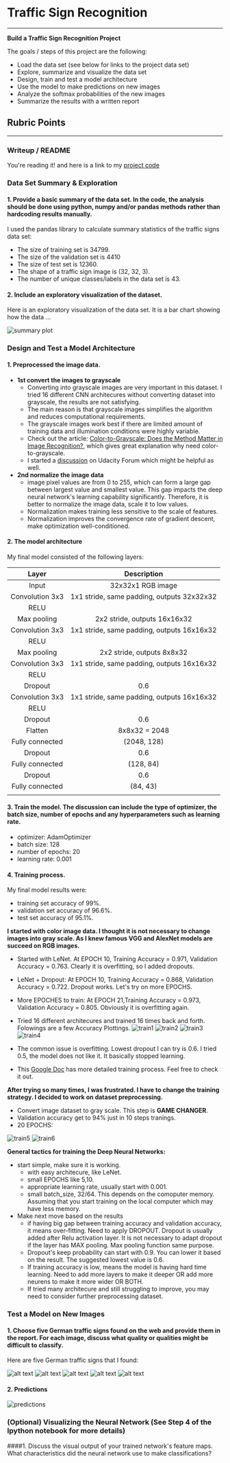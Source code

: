 # **Traffic Sign Recognition** 

---

**Build a Traffic Sign Recognition Project**

The goals / steps of this project are the following:
* Load the data set (see below for links to the project data set)
* Explore, summarize and visualize the data set
* Design, train and test a model architecture
* Use the model to make predictions on new images
* Analyze the softmax probabilities of the new images
* Summarize the results with a written report

## Rubric Points
---
### Writeup / README

You're reading it! and here is a link to my [project code](https://github.com/mdalai/self-driving-car-traffic-sign-classifier/blob/master/Traffic_Sign_Classifier.ipynb)

### Data Set Summary & Exploration

#### 1. Provide a basic summary of the data set. In the code, the analysis should be done using python, numpy and/or pandas methods rather than hardcoding results manually.

I used the pandas library to calculate summary statistics of the traffic
signs data set:

* The size of training set is 34799.
* The size of the validation set is 4410
* The size of test set is 12360.
* The shape of a traffic sign image is (32, 32, 3).
* The number of unique classes/labels in the data set is 43.

#### 2. Include an exploratory visualization of the dataset.

Here is an exploratory visualization of the data set. It is a bar chart showing how the data ...

![summary plot](/assets/bar_plot.PNG)

### Design and Test a Model Architecture

#### 1. Preprocessed the image data.
* **1st convert the images to grayscale**
  * Converting into grayscale images are very important in this dataset. I tried 16 different CNN architecures without converting dataset into grayscale, the results are not satisfying. 
  * The main reason is that grayscale images simplifies the algorithm and reduces computational requirements. 
  * The grayscale images work best if there are limited amount of training data and illumination conditions were highly variable.
  * Check out the article: [Color-to-Grayscale: Does the Method Matter in Image Recognition?](http://journals.plos.org/plosone/article?id=10.1371/journal.pone.0029740), which gives great explanation why need color-to-grayscale.
  * I started a [discussion](https://discussions.udacity.com/t/validation-accuracy-88/293045/4) on Udacity Forum which might be helpful as well.
* **2nd normalize the image data**
  * image pixel values are from 0 to 255, which can form a large gap between largest value and smallest value. This gap impacts the deep neural network's learning capability significantly. Therefore, it is better to normalize the image data, scale it to low values. 
  * Normalization makes training less sensitive to the scale of features.
  * Normalization improves the convergence rate of gradient descent, make optimization well-conditioned.

#### 2. The model architecture

My final model consisted of the following layers:

| Layer         		|     Description	        					| 
|:---------------------:|:---------------------------------------------:| 
| Input         		| 32x32x1 RGB image   							| 
| Convolution 3x3     	| 1x1 stride, same padding, outputs 32x32x32 	|
| RELU					|												|
| Max pooling	      	| 2x2 stride,  outputs 16x16x32 				|
| Convolution 3x3	    | 1x1 stride, same padding, outputs 16x16x32 |
| RELU					|												|
| Max pooling	      	| 2x2 stride,  outputs 8x8x32 				|
| Convolution 3x3	    | 1x1 stride, same padding, outputs 16x16x32 |
| RELU					|												|
| Dropout	      	| 0.6 				|
| Convolution 3x3	    | 1x1 stride, same padding, outputs 16x16x32 |
| RELU					|												|
| Dropout      	| 0.6	|
| Flatten      	| 8x8x32 = 2048	|
| Fully connected		| (2048, 128)				|
| Dropout      	| 0.6	|
| Fully connected		| (128, 84)				|
| Dropout      	| 0.6	|
| Fully connected		| (84, 43)				|
|						|												|
 


#### 3. Train the model. The discussion can include the type of optimizer, the batch size, number of epochs and any hyperparameters such as learning rate.
* optimizer: AdamOptimizer
* batch size: 128
* number of epochs: 20
* learning rate: 0.001

#### 4. Training process.
My final model results were:
* training set accuracy of 99%.
* validation set accuracy of 96.6%.
* test set accuracy of 95.1%.

**I started with color image data. I thought it is not necessary to change images into gray scale. As I knew famous VGG and AlexNet models are succeed on RGB images.**
* Started with LeNet. At EPOCH 10, Training Accuracy = 0.971, Validation Accuracy = 0.763. Clearly it is overfitting, so I added dropouts.
* LeNet + Dropout: At EPOCH 10, Training Accuracy = 0.868, Validation Accuracy = 0.722.  Dropout works. Let's try on more EPOCHS.
* More EPOCHES to train: At EPOCH 21,Training Accuracy = 0.973, Validation Accuracy = 0.805. Obviously it is overfitting again.
* Tried 16 different architecures and trained 16 times back and forth. Folowings are a few Accuracy Plottings.
![train1](/assets/training8.png)  ![train2](/assets/training9.png)  ![train3](/assets/training13.png) ![train4](/assets/training15.png)

* The common issue is overfitting. Lowest dropout I can try is 0.6. I tried 0.5, the model does not like it. It basically stopped learning.
* This [Google Doc](https://docs.google.com/document/d/1r1ZT1nIan5SOhfctdkrXNfES7yOc3hqESByBbwizVCo/edit#) has more detailed training process. Feel free to check it out. 

**After trying so many times, I was frustrated. I have to change the training strategy. I decided to work on dataset preprocessing.** 
* Convert image dataset to gray scale. This step is **GAME CHANGER**.
* Validation accuracy get to 94% just in 10 steps tranings.
* 20 EPOCHS:

![train5](/assets/gray_training1.PNG)  ![train6](/assets/gray_training2.PNG)

**General tactics for training the Deep Neural Networks:**
* start simple, make sure it is working.
  * with easy architecure, like LeNet.
  * small EPOCHS like 5,10.
  * appropriate learning rate, usually start with 0.001.
  * small batch_size, 32/64. This depends on the comoputer memory. Assuming that you start training on the local computer which may have less memory. 
* Make next move based on the results
  * if having big gap between training accuracy and validation accuracy, it means over-fitting. Need to apply DROPOUT. Dropout is usually added after Relu activation layer. It is not necessary to adapt dropout if the layer has MAX pooling. Max pooling function same purpose. 
  * Dropout's keep probability can start with 0.9. You can lower it based on the result. The suggested lowest value is 0.6.
  * If training accuracy is low, means the model is having hard time learning. Need to add more layers to make it deeper OR add more neurens to make it more wider OR BOTH. 
  * If tried many architecure and still struggling to improve, you may need to consider further preprocessing dataset.


### Test a Model on New Images

#### 1. Choose five German traffic signs found on the web and provide them in the report. For each image, discuss what quality or qualities might be difficult to classify.

Here are five German traffic signs that I found:

![alt text](/test/test1.png) ![alt text](/test/test2.png) ![alt text](/test/test3.png) ![alt text](/test/test4.png) ![alt text](/test/test5.png)

#### 2. Predictions
![predictions](/assets/sofmax_top5.PNG)


### (Optional) Visualizing the Neural Network (See Step 4 of the Ipython notebook for more details)
####1. Discuss the visual output of your trained network's feature maps. What characteristics did the neural network use to make classifications?


